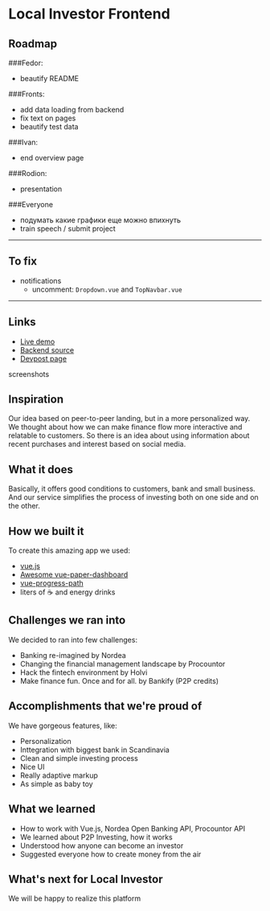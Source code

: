 # Local Investor Frontend

## Roadmap

###Fedor:
* beautify README

###Fronts: 
* add data loading from backend
* fix text on pages
* beautify test data

###Ivan:
* end overview page

###Rodion:
* presentation

###Everyone
* подумать какие графики еще можно впихнуть
* train speech / submit project

---

## To fix

* notifications
  * uncomment: `Dropdown.vue` and `TopNavbar.vue`

---

## Links

* [Live demo](https://junction-tyzzo.appspot.com/)
* [Backend source](https://github.com/swe/localInvestor-backend)
* [Devpost page](https://devpost.com/software/local-investor)

screenshots

## Inspiration 
Our idea based on peer-to-peer landing, but in a more personalized way. We thought about how we can make finance flow more interactive and relatable to customers. So there is an idea about using information about recent purchases and interest based on social media.

## What it does
Basically, it offers good conditions to customers, bank and small business. And our service simplifies the process of investing both on one side and on the other.

## How we built it
To create this amazing app we used:
* [vue.js](https://github.com/vuejs/vue)
* [Awesome vue-paper-dashboard](https://github.com/cristijora/vue-paper-dashboard)
* [vue-progress-path](https://github.com/Akryum/vue-progress-path)
* liters of ☕️ and energy drinks

## Challenges we ran into
We decided to ran into few challenges:
* Banking re-imagined by Nordea
* Changing the financial management landscape by Procountor
* Hack the fintech environment by Holvi
* Make finance fun. Once and for all. by Bankify (P2P credits)

## Accomplishments that we're proud of
We have gorgeous features, like:
* Personalization
* Inttegration with biggest bank in Scandinavia
* Clean and simple investing process
* Nice UI
* Really adaptive markup
* As simple as baby toy

## What we learned

* How to work with Vue.js, Nordea Open Banking API, Procountor API
* We learned about P2P Investing, how it works
* Understood how anyone can become an investor
* Suggested everyone how to create money from the air

## What's next for Local Investor

We will be happy to realize this platform

